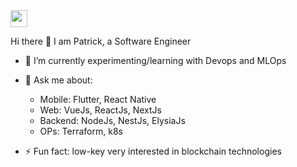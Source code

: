 <img src="https://user-images.githubusercontent.com/5679180/79618120-0daffb80-80be-11ea-819e-d2b0fa904d07.gif" width="27px">

Hi there :wave: I am Patrick, a Software Engineer 

- 🌱 I’m currently experimenting/learning with Devops and MLOps
- 💬 Ask me about:

  - Mobile: Flutter, React Native
  - Web: VueJs, ReactJs, NextJs
  - Backend: NodeJs, NestJs, ElysiaJs
  - OPs: Terraform, k8s
    
- ⚡ Fun fact: low-key very interested in blockchain technologies

<!--
**Iampato/Iampato** is a ✨ _special_ ✨ repository because its `README.md` (this file) appears on your GitHub profile.
<!--
Here are some ideas to get you started:

- 🔭 I’m currently working on ...
- 🌱 I’m currently learning ...
- 👯 I’m looking to collaborate on ...
- 🤔 I’m looking for help with ...
- 💬 Ask me about ...
- 📫 How to reach me: ...
- 😄 Pronouns: ...
- ⚡ Fun fact: ...
-->
<!--
### Github Stats

<table cellspacing="0" cellpadding="0"  style="border-collapse: collapse; border: none;">
  <tr  style="border-collapse: collapse; border: none;">
      <td  style="border-collapse: collapse; border: none;"><img width="400px" align="left" src="https://github-readme-stats.vercel.app/api/top-langs/?username=Iampato&hide=html&layout=compact" /></td>
      <td style="border:none"><img width="495px" align="left" src="https://github-readme-stats.vercel.app/api?username=Iampato&count_private=true&theme=default&show_icons=true" /></td>
  </tr> 
  <tr style="border:none">
  <td style="border:none"> <img src="https://github-profile-trophy.vercel.app/?username=iampato&theme=flat&no-frame=true&margin-w=30" /><td>
  </tr>
</table>-->
